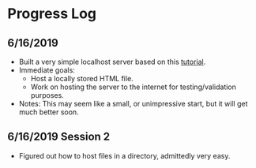 # Progress Log
## 6/16/2019
- Built a very simple localhost server based on this [tutorial](https://gowebexamples.com/http-server/). 
- Immediate goals:
    - Host a locally stored HTML file.
    - Work on hosting the server to the internet for testing/validation purposes.
- Notes: This may seem like a small, or unimpressive start, but it will get much better soon.

## 6/16/2019 Session 2
- Figured out how to host files in a directory, admittedly very easy.